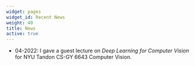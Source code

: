 ```yaml
---
widget: pages
widget_id: Recent News
weight: 40
title: News
active: true
---
```

* 04-2022: I gave a guest lecture on _Deep Learning for Computer Vision_ for NYU Tandon CS-GY 6643 Computer Vision. 